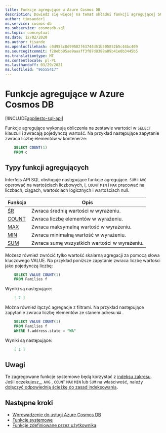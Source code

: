 ```yaml
---
title: Funkcje agregujące w Azure Cosmos DB
description: Dowiedz się więcej na temat składni funkcji agregującej SQL, typów funkcji agregujących obsługiwanych przez Azure Cosmos DB.
author: timsander1
ms.service: cosmos-db
ms.subservice: cosmosdb-sql
ms.topic: conceptual
ms.date: 12/02/2020
ms.author: tisande
ms.openlocfilehash: c0d953c8d99582f63744d51b505852b5c44bc409
ms.sourcegitcommit: f28ebb95ae9aaaff3f87d8388a09b41e0b3445b5
ms.translationtype: MT
ms.contentlocale: pl-PL
ms.lasthandoff: 03/29/2021
ms.locfileid: "96555417"
---
```

# <a name="aggregate-functions-in-azure-cosmos-db"></a>Funkcje agregujące w Azure Cosmos DB
[!INCLUDE[appliesto-sql-api](includes/appliesto-sql-api.md)]

Funkcje agregujące wykonują obliczenia na zestawie wartości w `SELECT` klauzuli i zwracają pojedynczą wartość. Na przykład następujące zapytanie zwraca liczbę elementów w kontenerze:

```sql
    SELECT COUNT(1)
    FROM c
```

## <a name="types-of-aggregate-functions"></a>Typy funkcji agregujących

Interfejs API SQL obsługuje następujące funkcje agregujące. `SUM` i `AVG` operować na wartościach liczbowych, i, `COUNT` `MIN` i `MAX` pracować na liczbach, ciągach, wartościach logicznych i wartościach null.

| Funkcja | Opis |
|-------|-------------|
| [ŚR](sql-query-aggregate-avg.md) | Zwraca średnią wartości w wyrażeniu. |
| [COUNT](sql-query-aggregate-count.md) | Zwraca liczbę elementów w wyrażeniu. |
| [MAX](sql-query-aggregate-max.md) | Zwraca maksymalną wartość w wyrażeniu. |
| [MIN](sql-query-aggregate-min.md) | Zwraca minimalną wartość w wyrażeniu. |
| [SUM](sql-query-aggregate-sum.md) | Zwraca sumę wszystkich wartości w wyrażeniu. |


Możesz również zwrócić tylko wartość skalarną agregacji za pomocą słowa kluczowego VALUE. Na przykład poniższe zapytanie zwraca liczbę wartości jako pojedynczą liczbę:

```sql
    SELECT VALUE COUNT(1)
    FROM Families f
```

Wyniki są następujące:

```json
    [ 2 ]
```

Można również łączyć agregacje z filtrami. Na przykład następujące zapytanie zwraca liczbę elementów ze stanem adresu `WA` .

```sql
    SELECT VALUE COUNT(1)
    FROM Families f
    WHERE f.address.state = "WA"
```

Wyniki są następujące:

```json
    [ 1 ]
```

## <a name="remarks"></a>Uwagi

Te zagregowane funkcje systemowe będą korzystać z [indeksu zakresu](index-policy.md#includeexclude-strategy). Jeśli oczekujesz,,, `AVG` , `COUNT` `MAX` `MIN` lub `SUM` na właściwość, należy [dołączyć odpowiednią ścieżkę do zasad indeksowania](index-policy.md#includeexclude-strategy).

## <a name="next-steps"></a>Następne kroki

- [Wprowadzenie do usługi Azure Cosmos DB](introduction.md)
- [Funkcje systemowe](sql-query-system-functions.md)
- [Funkcje zdefiniowane przez użytkownika](sql-query-udfs.md)